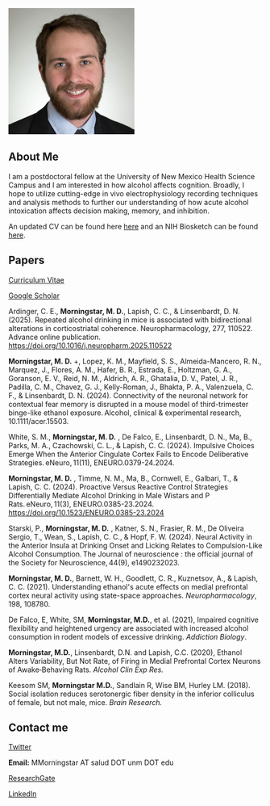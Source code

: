 ![Me](assets/Self.jpg)
## About Me

I am a postdoctoral fellow at the University of New Mexico Health Science Campus and I am interested in how alcohol affects cognition. Broadly, I hope to utilize cutting-edge in vivo electrophysiology recording techniques and analysis methods to further our understanding of how acute alcohol intoxication affects decision making, memory, and inhibition. 

An updated CV can be found here [here](https://github.com/mdmornin/mdmornin.github.io/blob/master/morningstarCV_2025.pdf) and an NIH Biosketch can be found [here](https://github.com/mdmornin/mitchellmorningstar.github.io/blob/master/Morningstar_NIHBiosketch.pdf).


## Papers
[Curriculum Vitae](https://github.com/mdmornin/mitchellmorningstar.github.io/blob/master/morningstar_cv.pdf)

[Google Scholar](https://scholar.google.com/citations?hl=en&user=1_xcH-sAAAAJ)

Ardinger, C. E., **Morningstar, M. D.**, Lapish, C. C., & Linsenbardt, D. N. (2025). Repeated alcohol drinking in mice is associated with bidirectional alterations in corticostriatal coherence. Neuropharmacology, 277, 110522. Advance online publication. https://doi.org/10.1016/j.neuropharm.2025.110522 

**Morningstar, M. D.** +, Lopez, K. M., Mayfield, S. S., Almeida-Mancero, R. N., Marquez, J., Flores, A. M., Hafer, B. R., Estrada, E., Holtzman, G. A., Goranson, E. V., Reid, N. M., Aldrich, A. R., Ghatalia, D. V., Patel, J. R., Padilla, C. M., Chavez, G. J., Kelly-Roman, J., Bhakta, P. A., Valenzuela, C. F., & Linsenbardt, D. N. (2024). Connectivity of the neuronal network for contextual fear memory is disrupted in a mouse model of third-trimester binge-like ethanol exposure. Alcohol, clinical & experimental research, 10.1111/acer.15503.  

White, S. M., **Morningstar, M. D.** , De Falco, E., Linsenbardt, D. N., Ma, B., Parks, M. A., Czachowski, C. L., & Lapish, C. C. (2024). Impulsive Choices Emerge When the Anterior Cingulate Cortex Fails to Encode Deliberative Strategies. eNeuro, 11(11), ENEURO.0379-24.2024. 

**Morningstar, M. D.** , Timme, N. M., Ma, B., Cornwell, E., Galbari, T., & Lapish, C. C. (2024). Proactive Versus Reactive Control Strategies Differentially Mediate Alcohol Drinking in Male Wistars and P Rats. eNeuro, 11(3), ENEURO.0385-23.2024. https://doi.org/10.1523/ENEURO.0385-23.2024 

Starski, P., **Morningstar, M. D.** , Katner, S. N., Frasier, R. M., De Oliveira Sergio, T., Wean, S., Lapish, C. C., & Hopf, F. W. (2024). Neural Activity in the Anterior Insula at Drinking Onset and Licking Relates to Compulsion-Like Alcohol Consumption. The Journal of neuroscience : the official journal of the Society for Neuroscience, 44(9), e1490232023. 

**Morningstar, M. D.**, Barnett, W. H., Goodlett, C. R., Kuznetsov, A., & Lapish, C. C. (2021). Understanding ethanol's acute effects on medial prefrontal cortex neural activity using state-space approaches. _Neuropharmacology_, 198, 108780. 

De Falco, E, White, SM, **Morningstar, M.D.**, et al. (2021), Impaired cognitive flexibility and heightened urgency are associated with increased alcohol consumption in rodent models of excessive drinking. _Addiction Biology_. 

**Morningstar, M.D.**, Linsenbardt, D.N. and Lapish, C.C. (2020), Ethanol Alters Variability, But Not Rate, of Firing in Medial Prefrontal Cortex Neurons of Awake‐Behaving Rats. _Alcohol Clin Exp Res._ 

Keesom SM, **Morningstar M.D.**, Sandlain R, Wise BM, Hurley LM. (2018). Social isolation reduces serotonergic fiber density in the inferior colliculus of female, but not male, mice. _Brain Research._ 

## Contact me
[Twitter](https://twitter.com/neuromorning)

**Email:** MMorningstar AT salud DOT unm DOT edu 

[ResearchGate](https://www.researchgate.net/profile/Mitchell-Morningstar)

[LinkedIn](https://www.linkedin.com/in/mitchellmorningstar/)
